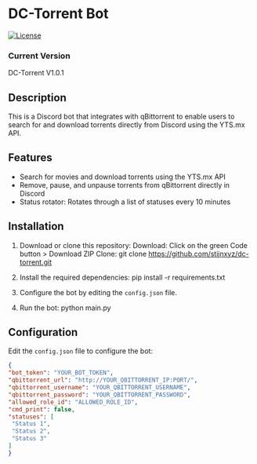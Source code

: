 # DC-Torrent Bot

[![License](https://img.shields.io/badge/license-MIT-blue.svg)](LICENSE)

### Current Version
DC-Torrent V1.0.1

## Description

This is a Discord bot that integrates with qBittorrent to enable users to search for and download torrents directly from Discord using the YTS.mx API.

## Features

- Search for movies and download torrents using the YTS.mx API
- Remove, pause, and unpause torrents from qBittorrent directly in Discord
- Status rotator: Rotates through a list of statuses every 10 minutes

## Installation

1. Download or clone this repository:
Download: Click on the green Code button > Download ZIP
Clone: git clone https://github.com/stijnxyz/dc-torrent.git

2. Install the required dependencies:
pip install -r requirements.txt

3. Configure the bot by editing the `config.json` file.

4. Run the bot:
python main.py

## Configuration

Edit the `config.json` file to configure the bot:

```json
{
"bot_token": "YOUR_BOT_TOKEN",
"qbittorrent_url": "http://YOUR_QBITTORRENT_IP:PORT/",
"qbittorrent_username": "YOUR_QBITTORRENT_USERNAME",
"qbittorrent_password": "YOUR_QBITTORRENT_PASSWORD",
"allowed_role_id": "ALLOWED_ROLE_ID",
"cmd_print": false,
"statuses": [
 "Status 1",
 "Status 2",
 "Status 3"
]
}

